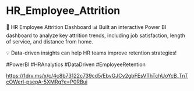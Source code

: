 # HR_Employee_Attrition
🚀 HR Employee Attrition Dashboard 📊
Built an interactive Power BI dashboard to analyze key attrition trends, including job satisfaction, length of service, and distance from home.

💡 Data-driven insights can help HR teams improve retention strategies!

#PowerBI #HRAnalytics #DataDriven #EmployeeRetention

https://1drv.ms/x/c/4c8b73122c739cd5/EbvGJCy2gbFEsVThTchUoYcB_TnTcOWerl-psepA-5XMRg?e=P0RBui

